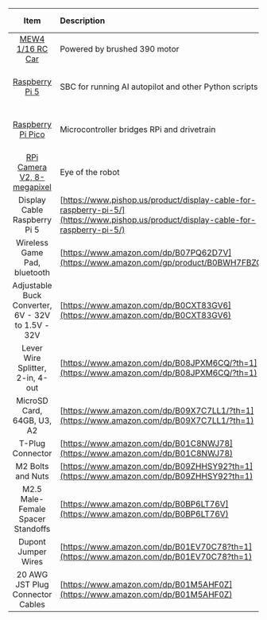 | Item         | Description                     | Qty.  | Unit Price   | Note |
| :---:        | :---                            | :---: |         ---: | :--- |
| [MEW4 1/16 RC Car](https://www.amazon.com/dp/B0CKPCPDSG) |  Powered by brushed 390 motor | 1 | $98.88 |  |
| [Raspberry Pi 5](https://www.pishop.us/product/raspberry-pi-5-4gb/?src=raspberrypi) | SBC for running AI autopilot and other Python scripts | 1 | $60.00 | 8GB RAM and accessories are optional |
| [Raspberry Pi Pico](https://www.pishop.us/product/raspberry-pi-pico-h-pre-soldered-headers/) | Microcontroller bridges RPi and drivetrain | 1 | $5.00 | Wireless and bluetooth are optional |
| [RPi Camera V2, 8-megapixel](https://www.amazon.com/dp/B01ER2SKFS?th=1) | Eye of the robot | 1 | $12.50 | V1, V3 or V4 camera should be OK |
| Display Cable Raspberry Pi 5 | [https://www.pishop.us/product/display-cable-for-raspberry-pi-5/](https://www.pishop.us/product/display-cable-for-raspberry-pi-5/) | 1 | $1.20 |  |
| Wireless Game Pad, bluetooth | [https://www.amazon.com/dp/B07PQ62D7V](https://www.amazon.com/gp/product/B0BWH7FBZC/) | 1 | $19.99 |  |
| Adjustable Buck Converter, 6V - 32V to 1.5V - 32V | [https://www.amazon.com/dp/B0CXT83GV6](https://www.amazon.com/dp/B0CXT83GV6) | 1 | $12.49 |  |
| Lever Wire Splitter, 2-in, 4-out | [https://www.amazon.com/dp/B08JPXM6CQ/?th=1](https://www.amazon.com/dp/B08JPXM6CQ/?th=1) | 1 | $1.59 |  |
| MicroSD Card, 64GB, U3, A2 | [https://www.amazon.com/dp/B09X7C7LL1/?th=1](https://www.amazon.com/dp/B09X7C7LL1/?th=1) | 1 | $11.27 |  |
| T-Plug Connector | [https://www.amazon.com/dp/B01C8NWJ78](https://www.amazon.com/dp/B01C8NWJ78) | 1 | $0.79 |  |
| M2 Bolts and Nuts | [https://www.amazon.com/dp/B09ZHHSY92?th=1](https://www.amazon.com/dp/B09ZHHSY92?th=1) | 6 |  |  |
| M2.5 Male-Female Spacer Standoffs | [https://www.amazon.com/dp/B0BP6LT76V](https://www.amazon.com/dp/B0BP6LT76V) | 12 |  |  |
| Dupont Jumper Wires | [https://www.amazon.com/dp/B01EV70C78?th=1](https://www.amazon.com/dp/B01EV70C78?th=1) | 8 |  |  |
| 20 AWG JST Plug Connector Cables | [https://www.amazon.com/dp/B01M5AHF0Z](https://www.amazon.com/dp/B01M5AHF0Z) | 6 |  |  |

